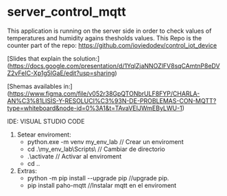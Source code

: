 # server_control_mqtt
This application is running on the server side in order to check values of temperatures and humidity agains thesholds values. This Repo is the counter part of the repo: https://github.com/ioviedodev/control_iot_device


[Slides that explain the solution:]
(https://docs.google.com/presentation/d/1YqlZjaNNOZlFV8sqCAmtnP8eDVZ2vFeIC-Xp1g5lGaE/edit?usp=sharing)


[Shemas availables in:] (https://www.figma.com/file/v052r38GpQTONbrULF8FYP/CHARLA-AN%C3%81LISIS-Y-RESOLUCI%C3%93N-DE-PROBLEMAS-CON-MQTT?type=whiteboard&node-id=0%3A1&t=TAvaVEIJWmEByLWU-1)

IDE: VISUAL STUDIO CODE

1. Setear enviroment:
   - python.exe -m venv my_env_lab  		// Crear un enviroment
   - cd .\my_env_lab\Scripts\		// Cambiar de directorio
   - .\activate				        // Activar al enviroment
   - cd ..
2. Extras:
   - python -m pip install --upgrade pip 	//upgrade pip.
   - pip install paho-mqtt 			//Instalar mqtt en el enviroment
